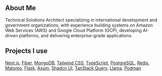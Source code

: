 ## About Me
Technical Solutions Architect specializing in international development and government organizations, with experience building systems on Amazon Web Services (AWS) and Google Cloud Platform (GCP), developing AI-driven platforms, and delivering enterprise-grade applications.

## Projects I use
[Next.js](https://nextjs.org/), [Fiber](https://gofiber.io/), [MongoDB](https://www.mongodb.com/), [Tailwind CSS](https://tailwindcss.com/), [TypeScript](https://www.typescriptlang.org/), [PostgreSQL](https://www.postgresql.org/), [Redis](https://redis.io/), [Matomo](https://matomo.org/), [Flask](https://flask.palletsprojects.com/), [Axum](https://docs.rs/axum/latest/axum/), [Shadcn UI](https://ui.shadcn.com/), [TanStack Query](https://tanstack.com/query/latest), [Llama](https://ai.meta.com/llama/), [Podman](https://podman.io/)


